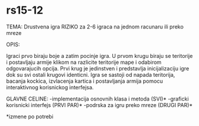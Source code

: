# rs15-12
TEMA: Drustvena igra RIZIKO za 2-6 igraca na jednom racunaru ili preko mreze

OPIS:

Igraci prvo biraju boje a zatim pocinje igra. U prvom krugu biraju se teritorije
i postavljaju armije klikom na razlicite teritorije mape i odabirom
odgovarajucih opcija. Prvi krug je jedinstven i predstavlja inicijalizaciju
igre dok su svi ostali krugovi identicni. Igra se sastoji od napada teritorija,
bacanja kockica, izvlacenja kartica i postavljanja armija pomocu interaktivnog 
korisnickog interfejsa. 



GLAVNE CELINE:
-implementacija osnovnih klasa i metoda (SVI)*
-graficki korisnicki interfejs			(PRVI PAR)*
-podrska za igru preko mreze			(DRUGI PAR)*

*izmene po potrebi



